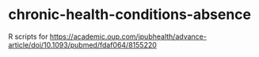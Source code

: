 # chronic-health-conditions-absence
R scripts for https://academic.oup.com/jpubhealth/advance-article/doi/10.1093/pubmed/fdaf064/8155220

